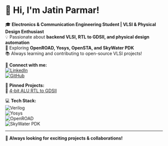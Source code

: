# 👋 Hi, I'm Jatin Parmar!

🎓 **Electronics & Communication Engineering Student | VLSI & Physical Design Enthusiast**  
💡 Passionate about **backend VLSI, RTL to GDSII, and physical design automation**  
🚀 Exploring **OpenROAD, Yosys, OpenSTA, and SkyWater PDK**  
📚 Always learning and contributing to open-source VLSI projects!  

🔗 **Connect with me:**  
[![LinkedIn](https://img.shields.io/badge/LinkedIn-Profile-blue?style=flat&logo=linkedin)](https://www.linkedin.com/in/yourprofile)  
[![GitHub](https://img.shields.io/badge/GitHub-Profile-black?style=flat&logo=github)](https://github.com/yourusername)  

📌 **Pinned Projects:**  
🔹 [4-bit ALU RTL to GDSII](https://github.com/mattedhairr/4-bit-ALU-RTL-to-GDSII)  


💻 **Tech Stack:**  
![Verilog](https://img.shields.io/badge/-Verilog-blue?style=flat-square&logo=verilog)  
![Yosys](https://img.shields.io/badge/-Yosys-green?style=flat-square&logo=yosys)  
![OpenROAD](https://img.shields.io/badge/-OpenROAD-orange?style=flat-square)  
![SkyWater PDK](https://img.shields.io/badge/-SkyWater%20PDK-purple?style=flat-square)  

---
🚀 **Always looking for exciting projects & collaborations!**  


<!--
**mattedhairr/mattedhairr** is a ✨ _special_ ✨ repository because its `README.md` (this file) appears on your GitHub profile.

Here are some ideas to get you started:

- 🔭 I’m currently working on ...
- 🌱 I’m currently learning ...
- 👯 I’m looking to collaborate on ...
- 🤔 I’m looking for help with ...
- 💬 Ask me about ...
- 📫 How to reach me: ...
- 😄 Pronouns: ...
- ⚡ Fun fact: ...
-->
